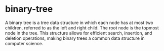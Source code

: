 # binary-tree
A binary tree is a tree data structure in which each node has at most two children, referred to as the left and right child. The root node is the topmost node in the tree. This structure allows for efficient search, insertion, and deletion operations, making binary trees a common data structure in computer science.
